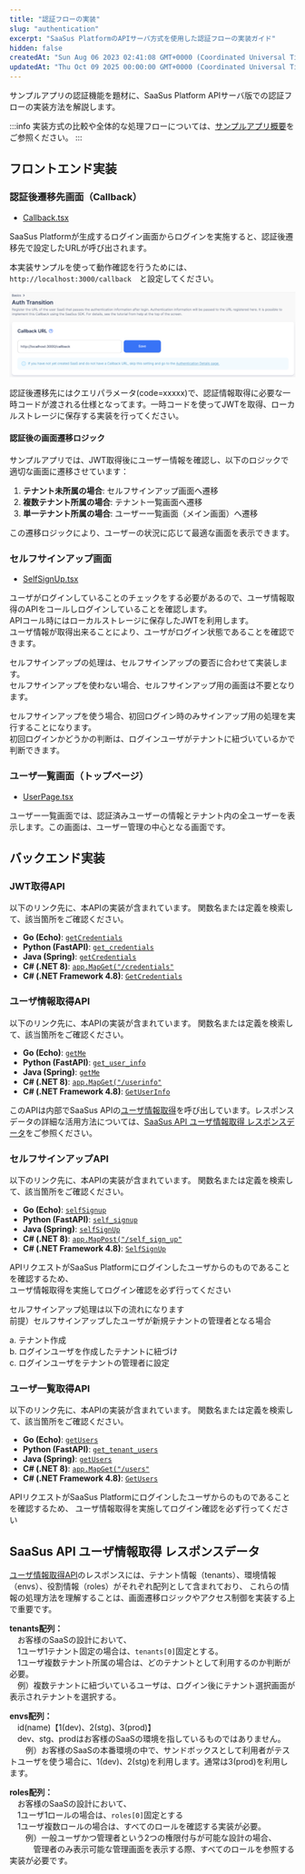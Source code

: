 ```yaml
---
title: "認証フローの実装"
slug: "authentication"
excerpt: "SaaSus PlatformのAPIサーバ方式を使用した認証フローの実装ガイド"
hidden: false
createdAt: "Sun Aug 06 2023 02:41:08 GMT+0000 (Coordinated Universal Time)"
updatedAt: "Thu Oct 09 2025 00:00:00 GMT+0000 (Coordinated Universal Time)"
---
```

サンプルアプリの認証機能を題材に、SaaSus Platform APIサーバ版での認証フローの実装方法を解説します。

:::info
実装方式の比較や全体的な処理フローについては、[サンプルアプリ概要](/docs/part-6/implementation-guide/sample-application/overview)をご参照ください。
:::

## フロントエンド実装

### 認証後遷移先画面（Callback）

- [Callback.tsx](https://github.com/saasus-platform/implementation-sample-front-react/blob/main/src/pages/Callback.tsx)

SaaSus Platformが生成するログイン画面からログインを実施すると、認証後遷移先で設定したURLが呼び出されます。

本実装サンプルを使って動作確認を行うためには、  
`http://localhost:3000/callback`　と設定してください。

![](/ja/img/part-6/implementation-guide/sample-application/authentication/image-02.png)

認証後遷移先にはクエリパラメータ(code=xxxxx)で、認証情報取得に必要な一時コードが渡される仕様となってます。一時コードを使ってJWTを取得、ローカルストレージに保存する実装を行ってください。

#### 認証後の画面遷移ロジック

サンプルアプリでは、JWT取得後にユーザー情報を確認し、以下のロジックで適切な画面に遷移させています：

1. **テナント未所属の場合**: セルフサインアップ画面へ遷移
2. **複数テナント所属の場合**: テナント一覧画面へ遷移
3. **単一テナント所属の場合**: ユーザー一覧画面（メイン画面）へ遷移

この遷移ロジックにより、ユーザーの状況に応じて最適な画面を表示できます。

### セルフサインアップ画面

- [SelfSignUp.tsx](https://github.com/saasus-platform/implementation-sample-front-react/blob/main/src/pages/SelfSignUp.tsx)

ユーザがログインしていることのチェックをする必要があるので、ユーザ情報取得のAPIをコールしログインしていることを確認します。  
APIコール時にはローカルストレージに保存したJWTを利用します。  
ユーザ情報が取得出来ることにより、ユーザがログイン状態であることを確認できます。

セルフサインアップの処理は、セルフサインアップの要否に合わせて実装します。  
セルフサインアップを使わない場合、セルフサインアップ用の画面は不要となります。

セルフサインアップを使う場合、初回ログイン時のみサインアップ用の処理を実行することになります。  
初回ログインかどうかの判断は、ログインユーザがテナントに紐づいているかで判断できます。

### ユーザ一覧画面（トップページ）

- [UserPage.tsx](https://github.com/saasus-platform/implementation-sample-front-react/blob/main/src/pages/UserPage.tsx)

ユーザー一覧画面では、認証済みユーザーの情報とテナント内の全ユーザーを表示します。この画面は、ユーザー管理の中心となる画面です。

## バックエンド実装

### JWT取得API

以下のリンク先に、本APIの実装が含まれています。
関数名または定義を検索して、該当箇所をご確認ください。

- **Go (Echo)**: [`getCredentials`](https://github.com/saasus-platform/implementation-sample-api-go/blob/main/main.go)
- **Python (FastAPI)**: [`get_credentials`](https://github.com/saasus-platform/implementation-sample-api-python/blob/main/main.py)
- **Java (Spring)**: [`getCredentials`](https://github.com/saasus-platform/implementation-sample-api-java/blob/main/src/main/java/implementsample/controller/SampleController.java)
- **C# (.NET 8)**: [`app.MapGet("/credentials"`](https://github.com/saasus-platform/implementation-sample-api-csharp/blob/main/SampleWebAppDotNet8/Program.cs)
- **C# (.NET Framework 4.8)**: [`GetCredentials`](https://github.com/saasus-platform/implementation-sample-api-csharp/blob/main/SampleWebAppDotNet48/Controllers/MainController.cs)

### ユーザ情報取得API

以下のリンク先に、本APIの実装が含まれています。
関数名または定義を検索して、該当箇所をご確認ください。

- **Go (Echo)**: [`getMe`](https://github.com/saasus-platform/implementation-sample-api-go/blob/main/main.go)
- **Python (FastAPI)**: [`get_user_info`](https://github.com/saasus-platform/implementation-sample-api-python/blob/main/main.py)
- **Java (Spring)**: [`getMe`](https://github.com/saasus-platform/implementation-sample-api-java/blob/main/src/main/java/implementsample/controller/SampleController.java)
- **C# (.NET 8)**: [`app.MapGet("/userinfo"`](https://github.com/saasus-platform/implementation-sample-api-csharp/blob/main/SampleWebAppDotNet8/Program.cs)
- **C# (.NET Framework 4.8)**: [`GetUserInfo`](https://github.com/saasus-platform/implementation-sample-api-csharp/blob/main/SampleWebAppDotNet48/Controllers/MainController.cs)

このAPIは内部でSaaSus APIの[ユーザ情報取得](https://docs.saasus.io/ja/docs/reference/auth-api#tag/userInfo)を呼び出しています。レスポンスデータの詳細な活用方法については、[SaaSus API ユーザ情報取得 レスポンスデータ](#saasus-api-ユーザ情報取得-レスポンスデータ)をご参照ください。

### セルフサインアップAPI

以下のリンク先に、本APIの実装が含まれています。
関数名または定義を検索して、該当箇所をご確認ください。

- **Go (Echo)**: [`selfSignup`](https://github.com/saasus-platform/implementation-sample-api-go/blob/main/main.go)
- **Python (FastAPI)**: [`self_signup`](https://github.com/saasus-platform/implementation-sample-api-python/blob/main/main.py)
- **Java (Spring)**: [`selfSignUp`](https://github.com/saasus-platform/implementation-sample-api-java/blob/main/src/main/java/implementsample/controller/SampleController.java)
- **C# (.NET 8)**: [`app.MapPost("/self_sign_up"`](https://github.com/saasus-platform/implementation-sample-api-csharp/blob/main/SampleWebAppDotNet8/Program.cs)
- **C# (.NET Framework 4.8)**: [`SelfSignUp`](https://github.com/saasus-platform/implementation-sample-api-csharp/blob/main/SampleWebAppDotNet48/Controllers/MainController.cs)

APIリクエストがSaaSus Platformにログインしたユーザからのものであることを確認するため、  
ユーザ情報取得を実施してログイン確認を必ず行ってください

セルフサインアップ処理は以下の流れになります  
前提）セルフサインアップしたユーザが新規テナントの管理者となる場合

a. テナント作成  
b. ログインユーザを作成したテナントに紐づけ  
c. ログインユーザをテナントの管理者に設定

### ユーザ一覧取得API

以下のリンク先に、本APIの実装が含まれています。
関数名または定義を検索して、該当箇所をご確認ください。

- **Go (Echo)**: [`getUsers`](https://github.com/saasus-platform/implementation-sample-api-go/blob/main/main.go)
- **Python (FastAPI)**: [`get_tenant_users`](https://github.com/saasus-platform/implementation-sample-api-python/blob/main/main.py)
- **Java (Spring)**: [`getUsers`](https://github.com/saasus-platform/implementation-sample-api-java/blob/main/src/main/java/implementsample/controller/SampleController.java)
- **C# (.NET 8)**: [`app.MapGet("/users"`](https://github.com/saasus-platform/implementation-sample-api-csharp/blob/main/SampleWebAppDotNet8/Program.cs)
- **C# (.NET Framework 4.8)**: [`GetUsers`](https://github.com/saasus-platform/implementation-sample-api-csharp/blob/main/SampleWebAppDotNet48/Controllers/MainController.cs)

APIリクエストがSaaSus Platformにログインしたユーザからのものであることを確認するため、
ユーザ情報取得を実施してログイン確認を必ず行ってください

## SaaSus API ユーザ情報取得 レスポンスデータ

[ユーザ情報取得API](https://docs.saasus.io/ja/docs/reference/auth-api#tag/userInfo)のレスポンスには、テナント情報（tenants）、環境情報（envs）、役割情報（roles）がそれぞれ配列として含まれており、
これらの情報の処理方法を理解することは、画面遷移ロジックやアクセス制御を実装する上で重要です。

**tenants配列：**  
　お客様のSaaSの設計において、  
　1ユーザ1テナント固定の場合は、`tenants[0]`固定とする。  
　1ユーザ複数テナント所属の場合は、どのテナントとして利用するのか判断が必要。  
　例）複数テナントに紐づいているユーザは、ログイン後にテナント選択画面が表示されテナントを選択する。  

**envs配列：**  
　id(name)【1(dev)、2(stg)、3(prod)】  
　dev、stg、prodはお客様のSaaSの環境を指しているものではありません。  
　　例）お客様のSaaSの本番環境の中で、サンドボックスとして利用者がテストユーザを使う場合に、1(dev)、2(stg)を利用します。通常は3(prod)を利用します。

**roles配列：**  
　お客様のSaaSの設計において、  
　1ユーザ1ロールの場合は、`roles[0]`固定とする  
　1ユーザ複数ロールの場合は、すべてのロールを確認する実装が必要。  
　　例）一般ユーザかつ管理者という2つの権限付与が可能な設計の場合、  
　　　管理者のみ表示可能な管理画面を表示する際、すべてのロールを参照する実装が必要です。

